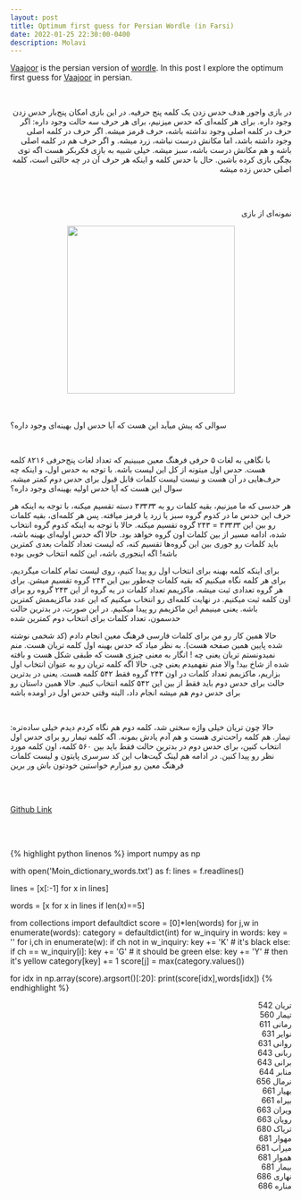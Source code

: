 ```yaml
---
layout: post
title: Optimum first guess for Persian Wordle (in Farsi)
date: 2022-01-25 22:30:00-0400
description: Molavi
---
```


<a href="vajoor.ir">Vaajoor</a> is the persian version of [wordle](https://www.powerlanguage.co.uk/wordle/). In this post I explore the optimum first guess for [Vaajoor](vajoor.ir) in persian.

<br>

<p style="text-align:right;dir:rtl;">
در بازی واجور هدف حدس زدن یک کلمه پنج حرفیه. در این بازی امکان پنج‌بار حدس زدن وجود داره. برای هر کلمه‌ای که حدس میزنیم، برای هر حرف سه حالت وجود داره: اگر حرف در کلمه اصلی وجود نداشته باشه، حرف قرمز میشه. اگر حرف در کلمه اصلی وجود داشته باشد، اما مکانش درست نباشه، زرد میشه. و اگر حرف هم در کلمه اصلی باشه و هم مکانش درست باشه، سبز میشه. خیلی شبیه به بازی فکر‌بکر هست اگه توی بچگی بازی کرده باشین. حال با حدس کلمه و اینکه هر حرف‌ آن در چه حالتی است، کلمه اصلی حدس زده میشه 
</p>

<br>
<br>

<p style="text-align:right;dir:rtl;">
نمونه‌ای از بازی
</p>

<div class="row mt-3" style="text-align:center;">
    <div class="col-sm mt-3 mt-md-0">
        <img class="img-fluid rounded z-depth-1" width="300" src="{{ site.baseurl }}/assets/posts/vajoor_sample.png">
    </div>
</div>

<br>
<br>

<p style="text-align:right;dir:rtl;">

سوالی که پیش میآید این هست که آیا حدس اول بهینه‌ای وجود داره؟

<br>

با نگاهی به لغات ۵ حرفی فرهنگ معین میبینیم که تعداد لغات پنج‌حرفی ۸۲۱۶ کلمه هست. حدس اول میتونه از کل این لیست باشه. با توجه به حدس اول، و اینکه چه حرف‌هایی در آن هست و نیست لیست کلمات قابل قبول برای حدس دوم کمتر میشه. سوال این هست که آیا حدس اولیه بهینه‌ای وجود داره؟
<br>

هر حدسی که ما میزنیم، بقیه کلمات رو به ۳*۳*۳*۳*۳ دسته تقسیم میکنه، با توجه به اینکه هر حرف این حدس ما در کدوم گروه سبز یا زرد یا قرمز میافته. پس هر کلمه‌ای، بقیه کلمات رو بین این ۳*۳*۳*۳*۳ = ۲۴۳ گروه تقسیم میکنه. حالا با توجه به اینکه کدوم گروه انتخاب شده، ادامه مسیر از بین کلمات اون گروه خواهد بود. حالا اگه حدس اولیه‌ای بهینه باشه، باید کلمات رو جوری بین این گروه‌ها تقسیم کنه، که لیست تعداد کلمات بعدی کمترین باشه! اگه اینجوری باشه، این کلمه انتخاب خوبی بوده
<br>

برای اینکه کلمه بهینه برای انتخاب اول رو پیدا کنیم، روی لیست تمام کلمات میگردیم، برای هر کلمه نگاه میکنیم که بقیه کلمات چه‌طور بین این ۲۴۳ گروه تقسیم میشن. برای هر گروه تعدادی ثبت میشه. ماکزیمم تعداد کلمات در یه گروه از این ۲۴۳ گروه رو برای اون کلمه ثبت میکنیم. در نهایت کلمه‌ای رو انتخاب میکنیم که این عدد ماکزیممش کمترین باشه. یعنی مینیمم این ماکزیمم رو پیدا میکنیم. در این صورت، در بدترین حالت حدسمون، تعداد کلمات برای انتخاب دوم کمترین شده
<br>

حالا همین کار رو من برای کلمات فارسی فرهنگ معین انجام دادم (کد شخمی نوشته شده پایین همین صفحه هست). به نظر میاد که حدس بهینه اول کلمه تریان هست. منم نمیدونستم تریان یعنی چه ! انگار به معنی چیزی هست که طبقی شکل هست و بافته شده از شاخ بید! والا منم نفهمیدم یعنی چی. حالا اگه کلمه تریان رو به عنوان انتخاب اول بزاریم، ماکزیمم تعداد کلمات در اون ۲۴۳ گروه فقط ۵۴۲ کلمه هست. یعنی در بد‌ترین حالت برای حدس دوم باید فقط از بین این ۵۴۲ کلمه انتخاب کنیم. حالا همین داستان رو برای حدس دوم هم میشه انجام داد، البته وقتی حدس اول در اومده باشه

<br>

حالا چون تریان خیلی واژه سختی شد، کلمه دوم هم نگاه کردم دیدم خیلی ساده‌تره: تیمار. هم کلمه راحت‌تری هست و هم آدم یادش بمونه. اگه کلمه تیمار رو برای حدس اول انتخاب کنین، برای حدس دوم در بدترین حالت فقط باید بین ۵۶۰ کلمه، اون کلمه مورد نظر رو پیدا کنین. در ادامه هم لینک گیت‌هاب این کد سر‌سری پایتون و لیست کلمات فرهنگ معین رو میزارم خواستین خودتون باش ور برین

</p>
<br>
<br>

[Github Link](https://github.com/ahmadzareei/vajoor)

<br>
<br>

{% highlight python linenos %}
import numpy as np

with open('Moin_dictionary_words.txt') as f:
lines = f.readlines()

lines = [x[:-1] for x in lines]

words = [x for x in lines if len(x)==5]

from collections import defaultdict
score = [0]\*len(words)
for j,w in enumerate(words):
category = defaultdict(int)
for w_inquiry in words:
key = ''
for i,ch in enumerate(w):
if ch not in w_inquiry:
key += 'K' # it's black
else:
if ch == w_inquiry[i]:
key += 'G' # it should be green
else:
key += 'Y' # then it's yellow
category[key] += 1
score[j] = max(category.values())

for idx in np.array(score).argsort()[:20]:
print(score[idx],words[idx])
{% endhighlight %}

<p style="text-align:right;dir:rtl;">
542 تریان
<br>
560 تیمار
<br>
611 رمانی
<br>
631 نوایر
<br>
631 روانی
<br>
643 ربانی
<br>
643 برانی
<br>
644 منابر
<br>
656 نرمال
<br>
661 بهیار
<br>
661 بیراه
<br>
663 ویران
<br>
663 رویان
<br>
680 تریاک
<br>
681 مهوار
<br>
681 میراب
<br>
681 هموار
<br>
681 بیمار
<br>
686 نهاری
<br>
686 مناره
</p>
